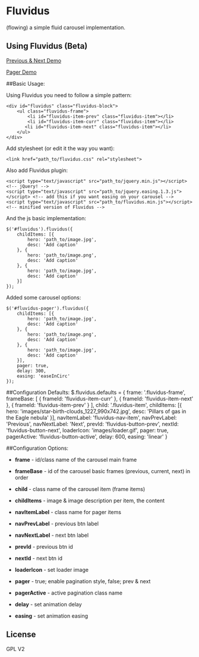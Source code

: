 Fluvidus 
=========
(flowing) a simple fluid carousel implementation.

## Using Fluvidus (Beta)

[Previous & Next Demo](http://mugetsu.github.io/fluvidus/prev-next.html)

[Pager Demo](http://mugetsu.github.io/fluvidus/pager.html)

##Basic Usage:

Using Fluvidus you need to follow a simple pattern:

    <div id="fluvidus" class="fluvidus-block">
        <ul class="fluvidus-frame">
            <li id="fluvidus-item-prev" class="fluvidus-item"></li>
            <li id="fluvidus-item-curr" class="fluvidus-item"></li>
           <li id="fluvidus-item-next" class="fluvidus-item"></li>
        </ul>
    </div>
    
Add stylesheet (or edit it the way you want):

    <link href="path_to/fluvidus.css" rel="stylesheet">

Also add Fluvidus plugin:

    <script type="text/javascript" src="path_to/jquery.min.js"></script> <!-- jQuery! -->
    <script type="text/javascript" src="path_to/jquery.easing.1.3.js"></script> <!-- add this if you want easing on your carousel -->
    <script type="text/javascript" src="path_to/fluvidus.min.js"></script> <!-- minified version of Fluvidus -->
    
And the js basic implementation:

    $('#fluvidus').fluvidus({
        childItems: [{
            hero: 'path_to/image.jpg',
            desc: 'Add caption'
        }, {
            hero: 'path_to/image.png',
            desc: 'Add caption'
        }, {
            hero: 'path_to/image.jpg',
            desc: 'Add caption'
        }]
    });
    
Added some carousel options:

    $('#fluvidus-pager').fluvidus({
        childItems: [{
            hero: 'path_to/image.jpg',
            desc: 'Add caption'
        }, {
            hero: 'path_to/image.png',
            desc: 'Add caption'
        }, {
            hero: 'path_to/image.jpg',
            desc: 'Add caption'
        }],
        pager: true,
        delay: 300,
        easing: 'easeInCirc'
    }); 

##Configuration Defaults:
    $.fluvidus.defaults = {
	    frame: '.fluvidus-frame',
	    frameBase: [
			{ frameId: 'fluvidus-item-curr' },
			{ frameId: 'fluvidus-item-next' },
			{ frameId: 'fluvidus-item-prev' }
	    ],
	    child: '.fluvidus-item',
	    childItems: [{
			hero: 'images/star-birth-clouds_1227_990x742.jpg',
			desc: 'Pillars of gas in the Eagle nebula'
	    }],
	    navItemLabel: 'fluvidus-nav-item',
	    navPrevLabel: 'Previous',
	    navNextLabel: 'Next',
	    prevId: 'fluvidus-button-prev',
	    nextId: 'fluvidus-button-next',
	    loaderIcon: 'images/loader.gif',
	    pager: true,
	    pagerActive: 'fluvidus-button-active',
	    delay: 600,
	    easing: 'linear'
    }

##Configuration Options:

- **frame** - id/class name of the carousel main frame

- **frameBase** - id of the carousel basic frames (previous, current, next) in order

- **child** - class name of the carousel item (frame items)

- **childItems** - image & image description per item, the content

- **navItemLabel** - class name for pager items

- **navPrevLabel** - previous btn label

- **navNextLabel** - next btn label

- **prevId** - previous btn id

- **nextId** - next btn id

- **loaderIcon** - set loader image

- **pager** - true; enable pagination style, false; prev & next

- **pagerActive** - active pagination class name

- **delay** - set animation delay

- **easing** - set animation easing

## License

GPL V2
